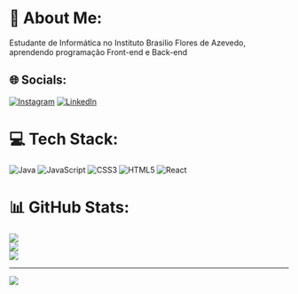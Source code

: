 # 💫 About Me:
Estudante de Informática no Instituto Brasilio Flores de Azevedo, aprendendo programação Front-end e Back-end<br>


## 🌐 Socials:
[![Instagram](https://img.shields.io/badge/Instagram-%23E4405F.svg?logo=Instagram&logoColor=white)](https://instagram.com/r3inaldo_barbosa_) [![LinkedIn](https://img.shields.io/badge/LinkedIn-%230077B5.svg?logo=linkedin&logoColor=white)]([https://linkedin.com/in/reinaldo-barbosa](https://www.linkedin.com/in/reinaldo-barbosa-2a2327261/)) 

# 💻 Tech Stack:
![Java](https://img.shields.io/badge/java-%23ED8B00.svg?style=for-the-badge&logo=openjdk&logoColor=white) ![JavaScript](https://img.shields.io/badge/javascript-%23323330.svg?style=for-the-badge&logo=javascript&logoColor=%23F7DF1E) ![CSS3](https://img.shields.io/badge/css3-%231572B6.svg?style=for-the-badge&logo=css3&logoColor=white) ![HTML5](https://img.shields.io/badge/html5-%23E34F26.svg?style=for-the-badge&logo=html5&logoColor=white) ![React](https://img.shields.io/badge/react-%2320232a.svg?style=for-the-badge&logo=react&logoColor=%2361DAFB)
# 📊 GitHub Stats:
![](https://github-readme-stats.vercel.app/api?username=Reinaldo&theme=transparent&hide_border=false&include_all_commits=true&count_private=false)<br/>
![](https://github-readme-streak-stats.herokuapp.com/?user=Reinaldo&theme=transparent&hide_border=false)<br/>
![](https://github-readme-stats.vercel.app/api/top-langs/?username=Reinaldo&theme=transparent&hide_border=false&include_all_commits=true&count_private=false&layout=compact)

---
[![](https://visitcount.itsvg.in/api?id=Reinaldo&icon=0&color=0)](https://visitcount.itsvg.in)

<!-- Proudly created with GPRM ( https://gprm.itsvg.in ) -->
